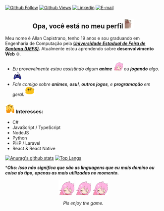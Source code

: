 [![Github Follow](https://img.shields.io/github/followers/AllanCapistrano?label=follow&style=social)](https://github.com/AllanCapistrano)
[![Github Views](https://komarev.com/ghpvc/?username=AllanCapistrano&color=blueviolet)](https://github.com/AllanCapistrano)
[![Linkedin](https://img.shields.io/badge/allancapistrano-blue?logo=linkedin)](https://www.linkedin.com/in/allancapistrano/) 
[![E-mail](https://img.shields.io/badge/asantos@ecomp.uefs.br-red?logo=gmail&logoColor=white)](https://mail.google.com/mail/u/0/?view=cm&fs=1&tf=1&source=mailto&to=asantos@ecomp.uefs.br)

<h2 align="center">Opa, você está no meu perfil <img alt="GIF" src="https://github.com/AllanCapistrano/AllanCapistrano/blob/master/assets/catJAM.gif" width="30vw"></h2>

Meu nome é Allan Capistrano, tenho 19 anos e sou graduando em Engenharia de Computação pela ***[Universidade Estadual de Feira de Santana (UEFS)](http://www.uefs.br/).***
Atualmente estou aprendendo sobre **desenvolvimento Web** 🌐.

- *Eu provavelmente estou assistindo algum **anime** <img alt="GIF" src="https://github.com/AllanCapistrano/AllanCapistrano/blob/master/assets/RainbowPls.gif" width="30vw">  ou **jogando** algo.* <img alt="GIF" src="https://github.com/AllanCapistrano/AllanCapistrano/blob/master/assets/game-controller.gif" width="30vw">
- *Fale comigo sobre **animes**, **osu!**, **outros jogos**, e **programação** em geral.* <img alt="GIF" src="https://github.com/AllanCapistrano/AllanCapistrano/blob/master/assets/blobDance.gif" width="30vw">

### <img alt="GIF" src="https://github.com/AllanCapistrano/AllanCapistrano/blob/master/assets/thinking.gif" width="30vw">  Interesses: ###
- C#
- JavaScript / TypeScript
- NodeJS
- Python 
- PHP / Laravel
- React & React Native

[![Anurag's github stats](https://github-readme-stats.vercel.app/api?username=AllanCapistrano&theme=material-palenight)](https://github.com/anuraghazra/github-readme-stats)
[![Top Langs](https://github-readme-stats.vercel.app/api/top-langs/?username=anuraghazra&layout=compact&theme=material-palenight)](https://github.com/anuraghazra/github-readme-stats)

****Obs: Isso não significa que são as linguagens que eu mais domino ou coisa do tipo, apenas as mais utilizadas no momento.***


<p align="center">
  <img alt="GIF" src="https://github.com/AllanCapistrano/AllanCapistrano/blob/master/assets/RainbowPls.gif" width="50vw"> <img alt="GIF" src="https://github.com/AllanCapistrano/AllanCapistrano/blob/master/assets/RainbowPls.gif" width="50vw"> <img alt="GIF" src="https://github.com/AllanCapistrano/AllanCapistrano/blob/master/assets/RainbowPls.gif" width="50vw">
</p>

<p align="center">
  <i>Pls enjoy the game.</i>
</p>
